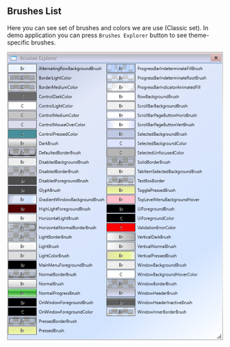 ## Brushes List

Here you can see set of brushes and colors we are use (Classic set). In demo application you can press `Brushes Explorer` button to see theme-specific brushes.

![Brushes list](../BrushesList.png)
